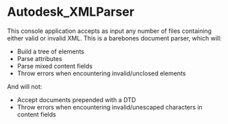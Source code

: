 # Autodesk_XMLParser

This console application accepts as input any number of files containing either valid or invalid XML. This is a barebones document parser, which will:

* Build a tree of elements
* Parse attributes
* Parse mixed content fields
* Throw errors when encountering invalid/unclosed elements

And will not:

* Accept documents prepended with a DTD
* Throw errors when encountering invalid/unescaped characters in content fields
